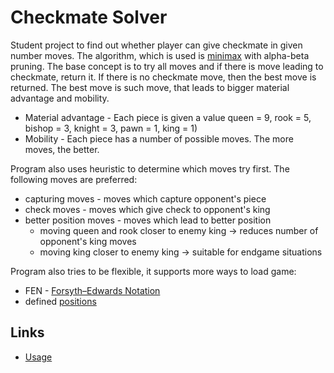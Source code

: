 # Checkmate Solver

Student project to find out whether player can give checkmate in given number moves. The algorithm, which is used
is [minimax](https://www.youtube.com/watch?v=l-hh51ncgDI&t=586s) with alpha-beta pruning. The base concept is to 
try all moves and if there is move leading to checkmate, return it. If there is no checkmate move, then the
best move is returned. The best move is such move, that leads to bigger material advantage and mobility.

- Material advantage - Each piece is given a value queen = 9, rook = 5, bishop = 3, knight = 3, pawn = 1, king = 1)
- Mobility - Each piece has a number of possible moves. The more moves, the better.

Program also uses heuristic to determine which moves try first. The following moves are preferred:

- capturing moves - moves which capture opponent's piece
- check moves - moves which give check to opponent's king
- better position moves - moves which lead to better position
  - moving queen and rook closer to enemy king -> reduces number of opponent's king moves
  - moving king closer to enemy king -> suitable for endgame situations

Program also tries to be flexible, it supports more ways to load game:
- FEN - [Forsyth–Edwards Notation](https://en.wikipedia.org/wiki/Forsyth%E2%80%93Edwards_Notation)
- defined [positions](inputs/positions)

## Links
- [Usage](./USAGE.md)